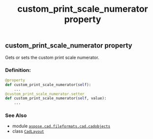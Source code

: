 ﻿---
title: custom_print_scale_numerator property
second_title: Aspose.CAD for Python via .NET API References
description: 
type: docs
weight: 150
url: /python-net/aspose.cad.fileformats.cad.cadobjects/cadlayout/custom_print_scale_numerator/
is_root: false
---

## custom_print_scale_numerator property


Gets or sets the custom print scale numerator.
### Definition:
```python
@property
def custom_print_scale_numerator(self):
    ...
@custom_print_scale_numerator.setter
def custom_print_scale_numerator(self, value):
    ...
```

### See Also
* module [`aspose.cad.fileformats.cad.cadobjects`](../../)
* class [`CadLayout`](/cad/python-net/aspose.cad.fileformats.cad.cadobjects/cadlayout)
